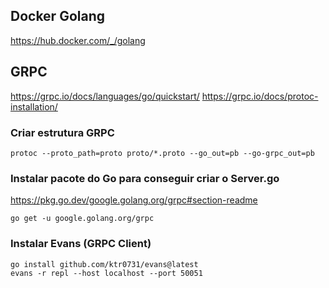 ## Docker Golang

https://hub.docker.com/_/golang

## GRPC

https://grpc.io/docs/languages/go/quickstart/
https://grpc.io/docs/protoc-installation/

### Criar estrutura GRPC
```
protoc --proto_path=proto proto/*.proto --go_out=pb --go-grpc_out=pb
```

### Instalar pacote do Go para conseguir criar o Server.go

https://pkg.go.dev/google.golang.org/grpc#section-readme

```
go get -u google.golang.org/grpc
```

### Instalar Evans (GRPC Client)

```
go install github.com/ktr0731/evans@latest
evans -r repl --host localhost --port 50051
```